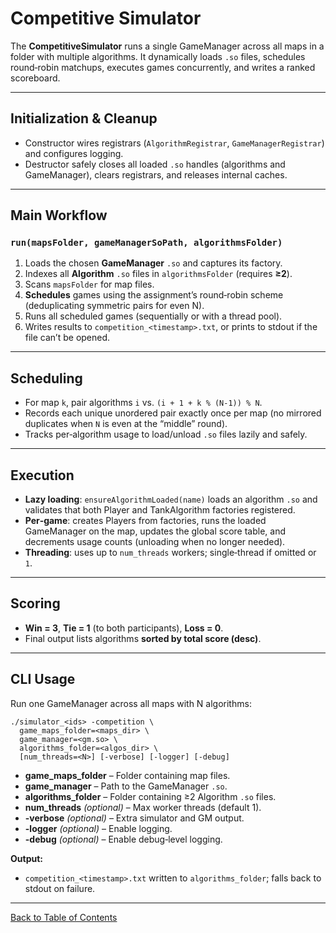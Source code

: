 # Competitive Simulator

The **CompetitiveSimulator** runs a single GameManager across all maps in a folder with multiple algorithms. It dynamically loads `.so` files, schedules round‑robin matchups, executes games concurrently, and writes a ranked scoreboard.

---

## Initialization & Cleanup

- Constructor wires registrars (`AlgorithmRegistrar`, `GameManagerRegistrar`) and configures logging.
- Destructor safely closes all loaded `.so` handles (algorithms and GameManager), clears registrars, and releases internal caches.

---

## Main Workflow

### `run(mapsFolder, gameManagerSoPath, algorithmsFolder)`
1. Loads the chosen **GameManager** `.so` and captures its factory.  
2. Indexes all **Algorithm** `.so` files in `algorithmsFolder` (requires **≥2**).  
3. Scans `mapsFolder` for map files.  
4. **Schedules** games using the assignment’s round‑robin scheme (deduplicating symmetric pairs for even N).  
5. Runs all scheduled games (sequentially or with a thread pool).  
6. Writes results to `competition_<timestamp>.txt`, or prints to stdout if the file can’t be opened.

---

## Scheduling

- For map `k`, pair algorithms `i` vs. `(i + 1 + k % (N-1)) % N`.  
- Records each unique unordered pair exactly once per map (no mirrored duplicates when `N` is even at the “middle” round).  
- Tracks per‑algorithm usage to load/unload `.so` files lazily and safely.

---

## Execution

- **Lazy loading**: `ensureAlgorithmLoaded(name)` loads an algorithm `.so` and validates that both Player and TankAlgorithm factories registered.  
- **Per‑game**: creates Players from factories, runs the loaded GameManager on the map, updates the global score table, and decrements usage counts (unloading when no longer needed).  
- **Threading**: uses up to `num_threads` workers; single‑thread if omitted or `1`.

---

## Scoring

- **Win = 3**, **Tie = 1** (to both participants), **Loss = 0**.  
- Final output lists algorithms **sorted by total score (desc)**.

---

## CLI Usage

Run one GameManager across all maps with N algorithms:

    ./simulator_<ids> -competition \
      game_maps_folder=<maps_dir> \
      game_manager=<gm.so> \
      algorithms_folder=<algos_dir> \
      [num_threads=<N>] [-verbose] [-logger] [-debug]

- **game_maps_folder** – Folder containing map files.  
- **game_manager** – Path to the GameManager `.so`.  
- **algorithms_folder** – Folder containing ≥2 Algorithm `.so` files.  
- **num_threads** *(optional)* – Max worker threads (default 1).  
- **-verbose** *(optional)* – Extra simulator and GM output.  
- **-logger** *(optional)* – Enable logging.  
- **-debug** *(optional)* – Enable debug‑level logging.

**Output:**  
- `competition_<timestamp>.txt` written to `algorithms_folder`; falls back to stdout on failure.

---

[Back to Table of Contents](../README.md)
